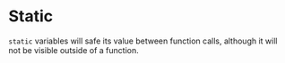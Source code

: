 #                  Static

`static` variables will safe its value between function calls, although it will not be visible outside of a function.
